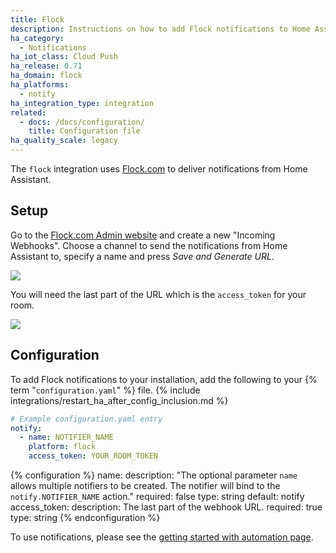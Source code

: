 ```yaml
---
title: Flock
description: Instructions on how to add Flock notifications to Home Assistant.
ha_category:
  - Notifications
ha_iot_class: Cloud Push
ha_release: 0.71
ha_domain: flock
ha_platforms:
  - notify
ha_integration_type: integration
related:
  - docs: /docs/configuration/
    title: Configuration file
ha_quality_scale: legacy
---
```


The `flock` integration uses [Flock.com](https://flock.com) to deliver notifications from Home Assistant.

## Setup

Go to the [Flock.com Admin website](https://admin.flock.com/#!/webhooks) and create a new "Incoming Webhooks". Choose a channel to send the notifications from Home Assistant to, specify a name and press *Save and Generate URL*.

<p class='img'>
  <img src='/images/integrations/flock/flock-webhook.png' />
</p> 

You will need the last part of the URL which is the `access_token` for your room.

<p class='img'>
  <img src='/images/integrations/flock/new-webhook.png' />
</p> 

## Configuration

To add Flock notifications to your installation, add the following to your {% term "`configuration.yaml`" %} file.
{% include integrations/restart_ha_after_config_inclusion.md %}

```yaml
# Example configuration.yaml entry
notify:
  - name: NOTIFIER_NAME
    platform: flock
    access_token: YOUR_ROOM_TOKEN
```

{% configuration %}
name:
  description: "The optional parameter `name` allows multiple notifiers to be created. The notifier will bind to the `notify.NOTIFIER_NAME` action."
  required: false
  type: string
  default: notify
access_token:
  description: The last part of the webhook URL.
  required: true
  type: string
{% endconfiguration %}

To use notifications, please see the [getting started with automation page](/getting-started/automation/).
